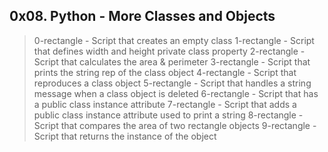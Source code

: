 ## 0x08. Python - More Classes and Objects

> 0-rectangle - Script that creates an empty class
> 1-rectangle - Script that defines width and height private class property
> 2-rectangle - Script that calculates the area & perimeter
> 3-rectangle - Script that prints the string rep of the class object
> 4-rectangle - Script that reproduces a class object
> 5-rectangle - Script that handles a string message when a class object is deleted
> 6-rectangle - Script that has a public class instance attribute
> 7-rectangle - Script that adds a public class instance attribute used to print a string
> 8-rectangle - Script that compares the area of two rectangle objects
> 9-rectangle - Script that returns the instance of the object
